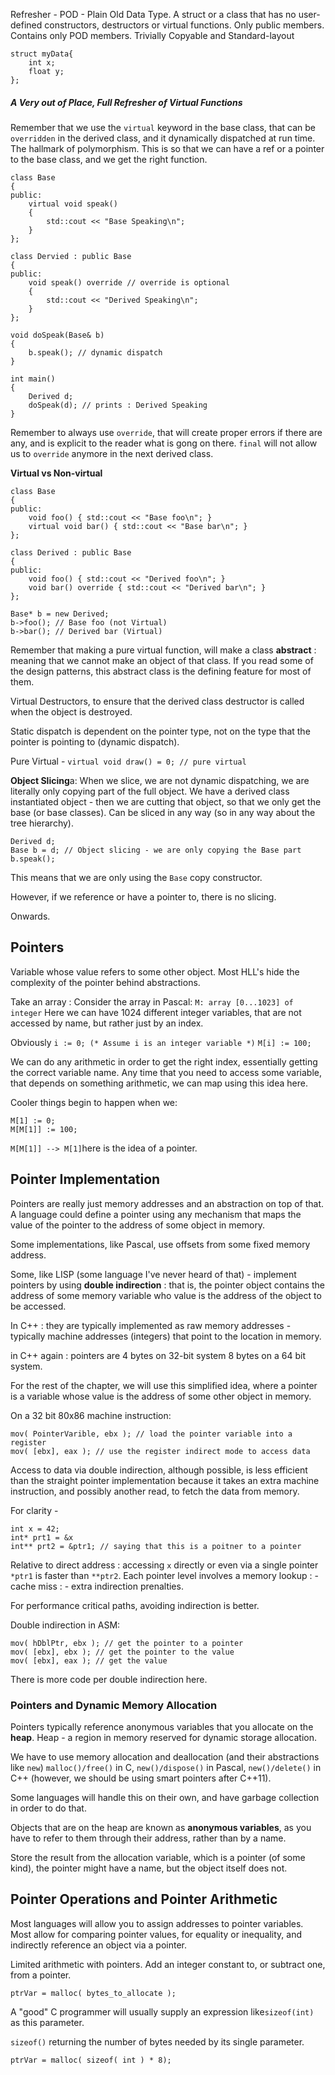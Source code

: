Refresher - POD - Plain Old Data Type. 
A struct or a class that has no user-defined constructors, destructors or virtual functions. 
Only public members. 
Contains only POD members. 
Trivially Copyable and Standard-layout

```
struct myData{ 
	int x; 
	float y;
};
```

##### A Very out of Place, Full Refresher of Virtual Functions
Remember that we use the `virtual` keyword in the base class, that can be `overridden` in the derived class, and it dynamically dispatched at run time. 
The hallmark of polymorphism. 
This is so that we can have a ref or a pointer to the base class, and we get the right function. 

```
class Base
{ 
public: 
	virtual void speak() 
	{ 
		std::cout << "Base Speaking\n";
	}
};

class Dervied : public Base
{ 
public: 
	void speak() override // override is optional 
	{   
		std::cout << "Derived Speaking\n";
	}
};

void doSpeak(Base& b)
{ 
	b.speak(); // dynamic dispatch
}

int main() 
{ 
	Derived d; 
	doSpeak(d); // prints : Derived Speaking
}
```

Remember to always use `override`, that will create proper errors if there are any, and is explicit to the reader what is gong on there. 
`final` will not allow us to `override` anymore in the next derived class. 

**Virtual vs Non-virtual**
```
class Base
{ 
public:
	void foo() { std::cout << "Base foo\n"; }
	virtual void bar() { std::cout << "Base bar\n"; }
};

class Derived : public Base 
{ 
public: 
	void foo() { std::cout << "Derived foo\n"; }
	void bar() override { std::cout << "Derived bar\n"; }
};

Base* b = new Derived; 
b->foo(); // Base foo (not Virtual)
b->bar(); // Derived bar (Virtual)
```

Remember that making a pure virtual function, will make a class **abstract** : meaning that we cannot make an object of that class. If you read some of the design patterns, this abstract class is the defining feature for most of them. 

Virtual Destructors, to ensure that the derived class destructor is called when the object is destroyed. 

Static dispatch is dependent on the pointer type, not on the type that the pointer is pointing to (dynamic dispatch). 

Pure Virtual - `virtual void draw() = 0; // pure virtual`

**Object Slicing**a: When we slice, we are not dynamic dispatching, we are literally only copying part of the full object. We have a derived class instantiated object - then we are cutting that object, so that we only get the base (or base classes). Can be sliced in any way (so in any way about the tree hierarchy). 

```
Derived d; 
Base b = d; // Object slicing - we are only copying the Base part
b.speak();
```
This means that we are only using the `Base` copy constructor. 

However, if we reference or have a pointer to, there is no slicing. 

Onwards. 


## Pointers 
Variable whose value refers to some other object. 
Most HLL's hide the complexity of the pointer behind abstractions. 

Take an array : Consider the array in Pascal: 
`M: array [0...1023] of integer`
Here we can have 1024 different integer variables, that are not accessed by name, but rather just by an index. 

Obviously `i := 0; (* Assume i is an integer variable *)`
`M[i] := 100;`

We can do any arithmetic in order to get the right index, essentially getting the correct variable name. Any time that you need to access some variable, that depends on something arithmetic, we can map using this idea here. 

Cooler things begin to happen when we: 

```
M[1] := 0; 
M[M[1]] := 100;
```
`M[M[1]] --> M[1]`here is the idea of a pointer. 

## Pointer Implementation 
Pointers are really just memory addresses and an abstraction on top of that. 
A language could define a pointer using any mechanism that maps the value of the pointer to the address of some object in memory. 

Some implementations, like Pascal, use offsets from some fixed memory address. 

Some, like LISP (some language I've never heard of that) - implement pointers by using **double indirection** : that is, the pointer object contains the address of some memory variable who value is the address of the object to be accessed. 

In C++ : they are typically implemented as raw memory addresses - typically machine addresses (integers) that point to the location in memory. 

in C++ again : pointers are 4 bytes on 32-bit system
8 bytes on a 64 bit system. 

For the rest of the chapter, we will use this simplified idea, where a pointer is a variable whose value is the address of some other object in memory. 


On a 32 bit 80x86 machine instruction: 
```
mov( PointerVarible, ebx ); // load the pointer variable into a register
mov( [ebx], eax ); // use the register indirect mode to access data
```

Access to data via double indirection, although possible, is less efficient than the straight pointer implementation because it takes an extra machine instruction, and possibly another read, to fetch the data from memory. 

For clarity - 
```
int x = 42; 
int* prt1 = &x
int** prt2 = &ptr1; // saying that this is a poitner to a pointer
```

Relative to direct address : accessing `x` directly or even via a single pointer `*ptr1` is faster than `**ptr2`.
Each pointer level involves a memory lookup : - cache miss : - extra indirection prenalties. 

For performance critical paths, avoiding indirection is better. 

Double indirection in ASM: 
```
mov( hDblPtr, ebx ); // get the pointer to a pointer
mov( [ebx], ebx ); // get the pointer to the value
mov( [ebx], eax ); // get the value
```
There is more code per double indirection here. 

### Pointers and Dynamic Memory Allocation
Pointers typically reference anonymous variables that you allocate on the **heap**. 
Heap - a region in memory reserved for dynamic storage allocation. 

We have to use memory allocation and deallocation (and their abstractions like `new`) `malloc()/free()` in C, `new()/dispose()` in Pascal, `new()/delete()` in C++ (however, we should be using smart pointers after C++11). 

Some languages will handle this on their own, and have garbage collection in order to do that. 

Objects that are on the heap are known as **anonymous variables**, as you have to refer to them through their address, rather than by a name. 

Store the result from the allocation variable, which is a pointer (of some kind), the pointer might have a name, but the object itself does not. 

## Pointer Operations and Pointer Arithmetic
Most languages will allow you to assign addresses to pointer variables. 
Most allow for comparing pointer values, for equality or inequality, and indirectly reference an object via a pointer. 

Limited arithmetic with pointers. 
Add an integer constant to, or subtract one, from a pointer. 

`ptrVar = malloc( bytes_to_allocate );`

A "good" C programmer will usually supply an expression like`sizeof(int)` as this parameter. 

`sizeof()` returning the number of bytes needed by its single parameter. 

`ptrVar = malloc( sizeof( int ) * 8);`


